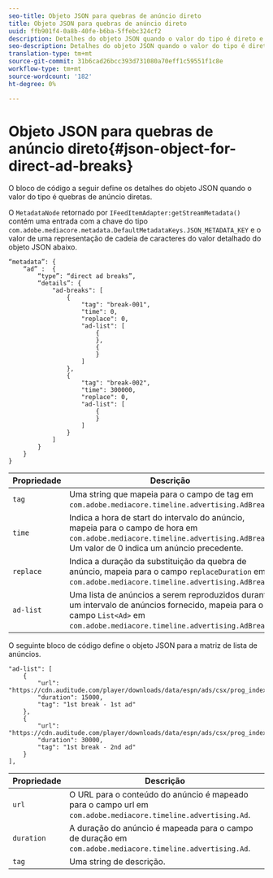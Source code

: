 ```yaml
---
seo-title: Objeto JSON para quebras de anúncio direto
title: Objeto JSON para quebras de anúncio direto
uuid: ffb901f4-0a8b-40fe-b6ba-5ffebc324cf2
description: Detalhes do objeto JSON quando o valor do tipo é direto e quebras
seo-description: Detalhes do objeto JSON quando o valor do tipo é direto e quebras
translation-type: tm+mt
source-git-commit: 31b6cad26bcc393d731080a70eff1c59551f1c8e
workflow-type: tm+mt
source-wordcount: '182'
ht-degree: 0%

---
```



# Objeto JSON para quebras de anúncio direto{#json-object-for-direct-ad-breaks}

O bloco de código a seguir define os detalhes do objeto JSON quando o valor do tipo é quebras de anúncio diretas.

O `MetadataNode` retornado por `IFeedItemAdapter:getStreamMetadata()` contém uma entrada com a chave do tipo `com.adobe.mediacore.metadata.DefaultMetadataKeys.JSON_METADATA_KEY` e o valor de uma representação de cadeia de caracteres do valor detalhado do objeto JSON abaixo.

```
“metadata”: { 
    “ad” :  { 
        “type”: “direct ad breaks”, 
        “details”: { 
            "ad-breaks": [ 
                { 
                    "tag": "break-001", 
                    "time": 0, 
                    "replace": 0, 
                    "ad-list": [ 
                        { 
                        }, 
                        { 
                        } 
                    ] 
                }, 
                { 
                    "tag": "break-002", 
                    "time": 300000, 
                    "replace": 0, 
                    "ad-list": [ 
                        { 
                        } 
                    ] 
                } 
            ] 
        } 
    } 
} 
```

| Propriedade | Descrição |
|---|---|
| `tag` | Uma string que mapeia para o campo de tag em `com.adobe.mediacore.timeline.advertising.AdBreak`. |
| `time` | Indica a hora de start do intervalo do anúncio, mapeia para o campo de hora em `com.adobe.mediacore.timeline.advertising.AdBreak`. Um valor de 0 indica um anúncio precedente. |
| `replace` | Indica a duração da substituição da quebra de anúncio, mapeia para o campo `replaceDuration` em `com.adobe.mediacore.timeline.advertising.AdBreak`. |
| `ad-list` | Uma lista de anúncios a serem reproduzidos durante um intervalo de anúncios fornecido, mapeia para o campo `List<Ad>` em `com.adobe.mediacore.timeline.advertising.AdBreak`. |

O seguinte bloco de código define o objeto JSON para a matriz de lista de anúncios.

```
"ad-list": [ 
    { 
        "url": "https://cdn.auditude.com/player/downloads/data/espn/ads/csx/prog_index.m3u8", 
        "duration": 15000, 
        "tag": "1st break - 1st ad" 
    }, 
    { 
        "url": "https://cdn.auditude.com/player/downloads/data/espn/ads/csx/prog_index.m3u8", 
        "duration": 30000, 
        "tag": "1st break - 2nd ad" 
    } 
], 
```

| Propriedade | Descrição |
|---|---|
| `url` | O URL para o conteúdo do anúncio é mapeado para o campo url em `com.adobe.mediacore.timeline.advertising.Ad`. |
| `duration` | A duração do anúncio é mapeada para o campo de duração em `com.adobe.mediacore.timeline.advertising.Ad`. |
| `tag` | Uma string de descrição. |

